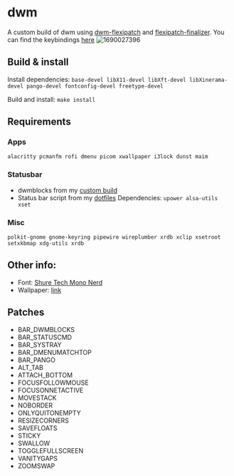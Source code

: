 # dwm
A custom build of dwm using [dwm-flexipatch](https://github.com/bakkeby/dwm-flexipatch) and [flexipatch-finalizer](https://github.com/bakkeby/flexipatch-finalizer).
You can find the keybindings [here](https://github.com/imatsatsos/dwm/wiki#keybindings)
![1690027396](https://github.com/imatsatsos/dwm/assets/49369992/a38bbb19-95e6-4766-b97f-9065c29dc35c)

## Build & install
Install dependencies:
```base-devel libX11-devel libXft-devel libXinerama-devel pango-devel fontconfig-devel freetype-devel```

Build and install:
```make install```

## Requirements
### Apps
```alacritty pcmanfm rofi dmenu picom xwallpaper i3lock dunst maim```

### Statusbar
- dwmblocks from my [custom build](https://github.com/imatsatsos/dwmblocks-async)
- Status bar script from my [dotfiles](https://github.com/imatsatsos/dotfiles/tree/main/.local/bin/status)
Dependencies: ```upower alsa-utils xset```

### Misc
```polkit-gnome gnome-keyring pipewire wireplumber xrdb xclip xsetroot setxkbmap xdg-utils xrdb```

## Other info:
- Font: [Shure Tech Mono Nerd](https://github.com/ryanoasis/nerd-fonts/tree/master/patched-fonts/ShareTechMono)
- Wallpaper: [link](https://wallhaven.cc/w/exwgv8)

## Patches
- BAR_DWMBLOCKS
- BAR_STATUSCMD
- BAR_SYSTRAY
- BAR_DMENUMATCHTOP
- BAR_PANGO
- ALT_TAB
- ATTACH_BOTTOM
- FOCUSFOLLOWMOUSE
- FOCUSONNETACTIVE
- MOVESTACK
- NOBORDER
- ONLYQUITONEMPTY
- RESIZECORNERS
- SAVEFLOATS
- STICKY
- SWALLOW
- TOGGLEFULLSCREEN
- VANITYGAPS
- ZOOMSWAP

